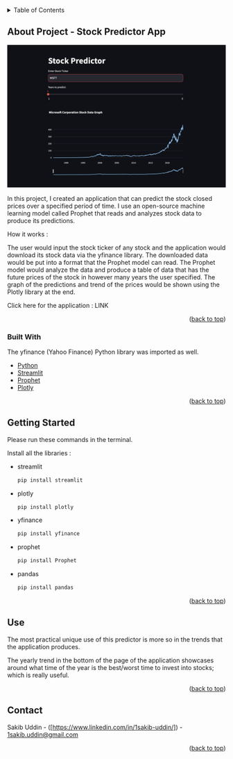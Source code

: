 <!-- Improved compatibility of back to top link: See: https://github.com/othneildrew/Best-README-Template/pull/73 -->
<a id="readme-top"></a>
<!--
*** Thanks for checking out the Best-README-Template. If you have a suggestion
*** that would make this better, please fork the repo and create a pull request
*** or simply open an issue with the tag "enhancement".
*** Don't forget to give the project a star!
*** Thanks again! Now go create something AMAZING! :D
-->



<!-- PROJECT SHIELDS -->
<!--
*** I'm using markdown "reference style" links for readability.
*** Reference links are enclosed in brackets [ ] instead of parentheses ( ).
*** See the bottom of this document for the declaration of the reference variables
*** for contributors-url, forks-url, etc. This is an optional, concise syntax you may use.
*** https://www.markdownguide.org/basic-syntax/#reference-style-links
-->




<!-- TABLE OF CONTENTS -->
<details>
  <summary>Table of Contents</summary>
  <ol>
    <li>
      <a href="#about-the-project">About The Project</a>
      <ul>
        <li><a href="#built-with">Built With</a></li>
      </ul>
    </li>
    <li>
      <a href="#getting-started">Getting Started</a>
      <ul>
        <li><a href="#prerequisites">Prerequisites</a></li>
        <li><a href="#installation">Installation</a></li>
      </ul>
    </li>
    <li><a href="#usage">Usage</a></li>
    <li><a href="#contact">Contact</a></li>
    
  </ol>
</details>



<!-- ABOUT THE PROJECT -->
## About Project - Stock Predictor App

[![Product Name Screen Shot][product-screenshot]](https://example.com)

In this project, I created an application that can predict the stock closed prices over a specified period of time.
I use an open-source machine learning model called Prophet that reads and analyzes stock data to produce its predictions.

How it works : 

The user would input the stock ticker of any stock and the application would download its stock data via the yfinance library.
The downloaded data would be put into a format that the Prophet model can read.
The Prophet model would analyze the data and produce a table of data that has the future prices of the stock in however
many years the user specified.
The graph of the predictions and trend of the prices would be shown using the Plotly library at the end.

Click here for the application : LINK

<p align="right">(<a href="#readme-top">back to top</a>)</p>



### Built With

The yfinance (Yahoo Finance) Python library was imported as well.

* [Python][Python-url] 
* [Streamlit][Streamlit-url] 
* [Prophet][Prophet-url] 
* [Plotly][Plotly-url] 


<p align="right">(<a href="#readme-top">back to top</a>)</p>



<!-- GETTING STARTED -->
## Getting Started

Please run these commands in the terminal.

Install all the libraries : 
* streamlit
  ```sh
  pip install streamlit
  ```
* plotly
  ```sh
  pip install plotly
  ```
* yfinance
  ```sh
  pip install yfinance
  ```
* prophet
  ```sh
  pip install Prophet
  ```
* pandas
  ```sh
  pip install pandas
  ```


<p align="right">(<a href="#readme-top">back to top</a>)</p>



<!-- USAGE EXAMPLES -->
## Use

The most practical unique use of this predictor is more so in the trends that the application produces.

The yearly trend in the bottom of the page of the application showcases around what time of the year is the best/worst time
to invest into stocks; which is really useful.

<p align="right">(<a href="#readme-top">back to top</a>)</p>




<!-- CONTACT -->
## Contact

Sakib Uddin - ([https://www.linkedin.com/in/1sakib-uddin/]) - 1sakib.uddin@gmail.com

<p align="right">(<a href="#readme-top">back to top</a>)</p>





<!-- MARKDOWN LINKS & IMAGES -->
<!-- https://www.markdownguide.org/basic-syntax/#reference-style-links -->

[product-screenshot]: images/streamlit-screenshot.png
[Python-url]: https://www.python.org
[Streamlit-url]: https://streamlit.io
[Plotly-url]: https://plotly.com
[Prophet-url]: https://facebook.github.io/prophet
